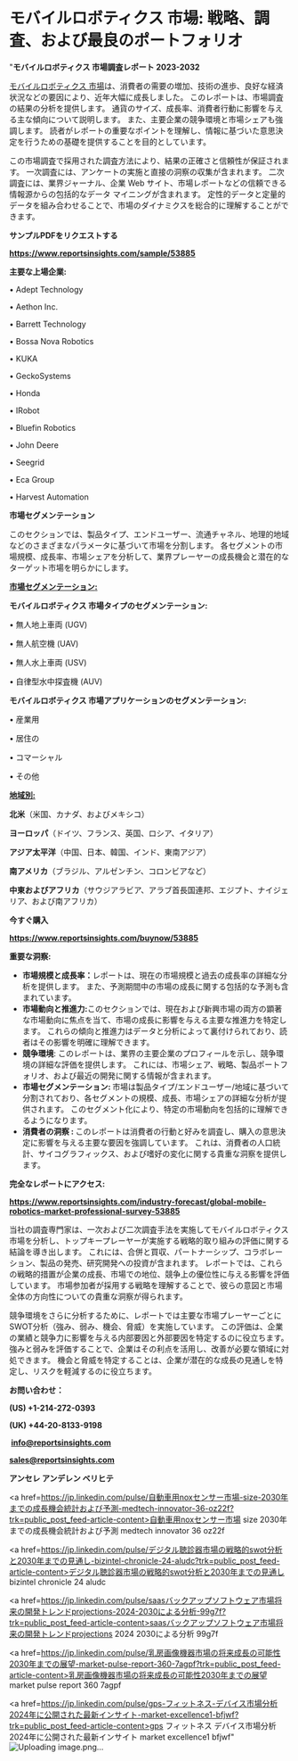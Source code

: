 # モバイルロボティクス 市場: 戦略、調査、および最良のポートフォリオ

"<strong>モバイルロボティクス 市場調査レポート 2023-2032</strong>

<a href=https://www.reportsinsights.com/sample/53885>モバイルロボティクス 市場</a>は、消費者の需要の増加、技術の進歩、良好な経済状況などの要因により、近年大幅に成長しました。 このレポートは、市場調査の結果の分析を提供します。 通貨のサイズ、成長率、消費者行動に影響を与える主な傾向について説明します。 また、主要企業の競争環境と市場シェアも強調します。 読者がレポートの重要なポイントを理解し、情報に基づいた意思決定を行うための基礎を提供することを目的としています。

この市場調査で採用された調査方法により、結果の正確さと信頼性が保証されます。 一次調査には、アンケートの実施と直接の洞察の収集が含まれます。 二次調査には、業界ジャーナル、企業 Web サイト、市場レポートなどの信頼できる情報源からの包括的なデータ マイニングが含まれます。 定性的データと定量的データを組み合わせることで、市場のダイナミクスを総合的に理解することができます。

<strong><b>サンプルPDFをリクエストする</b></strong>

<a href=https://www.reportsinsights.com/sample/53885><strong><u>https://www.reportsinsights.com/sample/53885</u></strong></a>

<strong>主要な上場企業:</strong>

• Adept Technology

• Aethon Inc.

• Barrett Technology

• Bossa Nova Robotics

• KUKA

• GeckoSystems

• Honda

• IRobot

• Bluefin Robotics

• John Deere

• Seegrid

• Eca Group

• Harvest Automation

<strong>市場セグメンテーション</strong>

このセクションでは、製品タイプ、エンドユーザー、流通チャネル、地理的地域などのさまざまなパラメータに基づいて市場を分割します。 各セグメントの市場規模、成長率、市場シェアを分析して、業界プレーヤーの成長機会と潜在的なターゲット市場を明らかにします。

<strong><u>市場セグメンテーション</u></strong><strong><u>:</u></strong>

<strong>モバイルロボティクス 市場タイプのセグメンテーション:</strong>

• 無人地上車両 (UGV)

• 無人航空機 (UAV)

• 無人水上車両 (USV)

• 自律型水中探査機 (AUV)

<strong>モバイルロボティクス 市場アプリケーションのセグメンテーション:</strong>

• 産業用

• 居住の

• コマーシャル

• その他

<strong><u>地域別</u></strong><strong><u>:</u></strong>

<strong>北米</strong>（米国、カナダ、およびメキシコ）

<strong>ヨーロッパ</strong>（ドイツ、フランス、英国、ロシア、イタリア）

<strong>アジア太平洋</strong>（中国、日本、韓国、インド、東南アジア）

<strong>南アメリカ</strong>（ブラジル、アルゼンチン、コロンビアなど）

<strong>中東およびアフリカ</strong>（サウジアラビア、アラブ首長国連邦、エジプト、ナイジェリア、および南アフリカ）

<strong>今すぐ購入</strong>

<a href=https://www.reportsinsights.com/buynow/53885><strong><u>https://www.reportsinsights.com/buynow/53885</u></strong></a>

<strong>重要な洞察:</strong>
<ul>
  <li><strong>市場規模と成長率：</strong>レポートは、現在の市場規模と過去の成長率の詳細な分析を提供します。 また、予測期間中の市場の成長に関する包括的な予測も含まれています。</li>
  <li><strong>市場動向と推進力:</strong>このセクションでは、現在および新興市場の両方の顕著な市場動向に焦点を当て、市場の成長に影響を与える主要な推進力を特定します。 これらの傾向と推進力はデータと分析によって裏付けられており、読者はその影響を明確に理解できます。</li>
  <li><strong>競争環境</strong>: このレポートは、業界の主要企業のプロフィールを示し、競争環境の詳細な評価を提供します。 これには、市場シェア、戦略、製品ポートフォリオ、および最近の開発に関する情報が含まれます。</li>
  <li><strong>市場セグメンテーション: </strong>市場は製品タイプ/エンドユーザー/地域に基づいて分割されており、各セグメントの規模、成長、市場シェアの詳細な分析が提供されます。 このセグメント化により、特定の市場動向を包括的に理解できるようになります。</li>
  <li><strong>消費者の洞察 : </strong>このレポートは消費者の行動と好みを調査し、購入の意思決定に影響を与える主要な要因を強調しています。 これは、消費者の人口統計、サイコグラフィックス、および嗜好の変化に関する貴重な洞察を提供します。</li>
</ul>
<strong>完全なレポートにアクセス:</strong>

<a href=https://www.reportsinsights.com/industry-forecast/global-mobile-robotics-market-professional-survey-53885><strong><u><b>https://www.reportsinsights.com/industry-forecast/global-mobile-robotics-market-professional-survey-53885</b></u></strong></a>

当社の調査専門家は、一次および二次調査手法を実施してモバイルロボティクス市場を分析し、トップキープレーヤーが実施する戦略的取り組みの評価に関する結論を導き出します。 これには、合併と買収、パートナーシップ、コラボレーション、製品の発売、研究開発への投資が含まれます。 レポートでは、これらの戦略的措置が企業の成長、市場での地位、競争上の優位性に与える影響を評価しています。 市場参加者が採用する戦略を理解することで、彼らの意図と市場全体の方向性についての貴重な洞察が得られます。

競争環境をさらに分析するために、レポートでは主要な市場プレーヤーごとにSWOT分析（強み、弱み、機会、脅威）を実施しています。 この評価は、企業の業績と競争力に影響を与える内部要因と外部要因を特定するのに役立ちます。 強みと弱みを評価することで、企業はその利点を活用し、改善が必要な領域に対処できます。 機会と脅威を特定することは、企業が潜在的な成長の見通しを特定し、リスクを軽減するのに役立ちます。

<strong>お問い合わせ：</strong>

<strong>(US) +1-214-272-0393</strong>

<strong>(UK) +44-20-8133-9198</strong>

<strong> </strong><a href=info@reportsinsights.com><strong><u>info@reportsinsights.com</u></strong></a>

<a href=sales@reportsinsights.com><strong><u>sales@reportsinsights.com</u></strong></a>

<strong>アンセレ アンデレン ベリヒテ</strong>

<a href=https://jp.linkedin.com/pulse/自動車用noxセンサー市場-size-2030年までの成長機会統計および予測-medtech-innovator-36-oz22f?trk=public_post_feed-article-content>自動車用noxセンサー市場 size 2030年までの成長機会統計および予測 medtech innovator 36 oz22f</a>

<a href=https://jp.linkedin.com/pulse/デジタル聴診器市場の戦略的swot分析と2030年までの見通し-bizintel-chronicle-24-aludc?trk=public_post_feed-article-content>デジタル聴診器市場の戦略的swot分析と2030年までの見通し bizintel chronicle 24 aludc</a>

<a href=https://jp.linkedin.com/pulse/saasバックアップソフトウェア市場将来の開発トレンドprojections-2024-2030による分析-99g7f?trk=public_post_feed-article-content>saasバックアップソフトウェア市場将来の開発トレンドprojections 2024 2030による分析 99g7f</a>

<a href=https://jp.linkedin.com/pulse/乳房画像機器市場の将来成長の可能性2030年までの展望-market-pulse-report-360-7agpf?trk=public_post_feed-article-content>乳房画像機器市場の将来成長の可能性2030年までの展望 market pulse report 360 7agpf</a>

<a href=https://jp.linkedin.com/pulse/gps-フィットネス-デバイス市場分析2024年に公開された最新インサイト-market-excellence1-bfjwf?trk=public_post_feed-article-content>gps フィットネス デバイス市場分析2024年に公開された最新インサイト market excellence1 bfjwf</a>"
![Uploading image.png…]()
